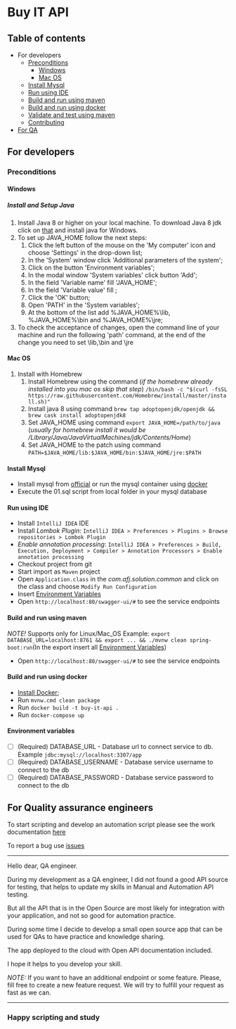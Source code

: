 # Buy IT API 

## Table of contents
* For developers
  * [Preconditions](#preconditions)
     * [Windows](#windows)
     * [Mac OS](#macos)
  * [Install Mysql](#mysql)
  * [Run using IDE](#idea)
  * [Build and run using maven](#build-maven)
  * [Build and run using docker](#build-docker)
  * [Validate and test using maven](#test)
  * [Contributing](https://github.com/afj-bot/buy-it-api/blob/master/CONTRIBUTING.md)
* [For QA](#qa)

## For developers
### Preconditions
#### Windows
##### Install and Setup Java
1. Install Java 8 or higher on your local machine. To download Java 8 jdk click on [that](https://java.com/ru/download/) and install java for Windows.
1. To set up JAVA_HOME follow the next steps:
   1. Click the left button of the mouse on the 'My computer' icon and choose 'Settings' in the drop-down list;
   1. In the 'System' window click 'Additional parameters of the system';
   1. Click on the button 'Environment variables';
   1. In the modal window 'System variables' click button 'Add';
   1. In the field 'Variable name' fill 'JAVA_HOME';
   1. In the field 'Variable value' fill <path to jdk>;
   1. Click the 'OK' button;
   1. Open 'PATH' in the 'System variables';
   1. At the bottom of the list add %JAVA_HOME%\lib, %JAVA_HOME%\bin and %JAVA_HOME%\jre;
1. To check the acceptance of changes, open the command line of your machine and run the following 'path' command, at the end of the change you need to set <path to jdk>\lib,<path to jdk>\bin and <path to jdk>\jre

#### Mac OS
1. Install with Homebrew
   1. Install Homebrew using the command (*if the homebrew already installed into you mac os skip that step*) ``/bin/bash -c "$(curl -fsSL https://raw.githubusercontent.com/Homebrew/install/master/install.sh)"``
   1. Install java 8 using command `brew tap adoptopenjdk/openjdk && brew cask install adoptopenjdk8`
   1. Set JAVA_HOME using command `export JAVA_HOME=/path/to/java` (*usually for homebrew install it would be /Library/Java/JavaVirtualMachines/jdk/Contents/Home*)
   1. Set JAVA_HOME to the patch using command `PATH=$JAVA_HOME/lib:$JAVA_HOME/bin:$JAVA_HOME/jre:$PATH`

<h4 id="mysql">Install Mysql</h4>

* Install mysql from [official](https://www.mysql.com/downloads/) or run the mysql container using [docker](https://hub.docker.com/_/mysql) 
* Execute the 01.sql script from local folder in your mysql database

<h4 id="idea">Run using IDE</h4>

* Install `IntelliJ IDEA` IDE
* Install _Lombok Plugin_: `IntelliJ IDEA > Preferences > Plugins > Browse repositories > Lombok Plugin`
* _Enable annotation processing_: `IntelliJ IDEA > Preferences > Build, Execution, Deployment > Compiler > Annotation Processors > Enable annotation processing`
* Checkout project from git
* Start import as `Maven` project
* Open `Application.class` in the _com.afj.solution.common_ and click on the class and choose `Modify Run Configuration`
* Insert <a href="#env">Environment Variables</a>
* Open `http://localhost:80/swagger-ui/#` to see the service endpoints

<h4 id="build-maven">Build and run using maven</h4>

_*NOTE!*_ Supports only for Linux/Mac_OS
Example: `export DATABASE_URL=localhost:8761 && export ... && ./mvnw clean spring-boot:run`(In the export insert all <a href="#env">Environment Variables</a>)
* Open `http://localhost:80/swagger-ui/#` to see the service endpoints

<h4 id="build-docker">Build and run using docker</h4>

* <a href="https://www.docker.com/products/docker-desktop">Install Docker</a>;
* Run `mvnw.cmd clean package`
* Run `docker build -t buy-it-api .`
* Run `docker-compose up`

<h4 id="env">Environment variables</h4>

- [ ] \(Required) DATABASE_URL - Database url to connect service to db. Example `jdbc:mysql://localhost:3307/app`
- [ ] \(Required) DATABASE_USERNAME - Database service username to connect to the db
- [ ] \(Required) DATABASE_PASSWORD - Database service password to connect to the db

<h2 id="QA">For Quality assurance engineers</h2>

To start scripting and develop an automation script please see the work documentation [here](https://api-dev.buy-it.afj-solution.com/swagger-ui/#)

To report a bug use [issues](https://github.com/afj-bot/buy-it-api/issues)

----
Hello dear, QA engineer.

During my development as a QA engineer, I did not found a good API source for testing, that helps to update my skills in Manual and Automation API testing.

But all the API that is in the Open Source are most likely for integration with your application, and not so good for automation practice.

During some time I decide to develop a small open source app that can be used for QAs to have practice and knowledge sharing.

The app deployed to the cloud with Open API documentation included.

I hope it helps to you develop your skill.

*NOTE:* If you want to have an additional endpoint or some feature. Please, fill free to create a new feature request. We will try to fulfill your request as fast as we can.

----

### Happy scripting and study
